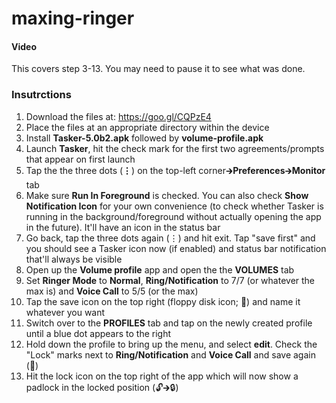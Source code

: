 # maxing-ringer

#### Video

This covers step 3-13. You may need to pause it to see what was done.

### Insutrctions
1. Download the files at: https://goo.gl/CQPzE4
2. Place the files at an appropriate directory within the device
3. Install **Tasker-5.0b2.apk** followed by **volume-profile.apk**
4. Launch **Tasker**, hit the check mark for the first two agreements/prompts that appear on first launch
5. Tap the the three dots (**⋮**) on the top-left corner🡲**Preferences**🡲**Monitor** tab
6. Make sure **Run In Foreground** is checked. You can also check **Show Notification Icon** for your own convenience (to check whether Tasker is running in the background/foreground without actually opening the app in the future). It'll have an icon in the status bar
7. Go back, tap the three dots again (⋮) and hit exit. Tap "save first" and you should see a Tasker icon now (if enabled) and status bar notification that'll always be visible
8. Open up the **Volume profile** app and open the the **VOLUMES** tab
9. Set **Ringer Mode** to **Normal**, **Ring/Notification** to 7/7 (or whatever the max is) and **Voice Call** to 5/5 (or the max)
10. Tap the save icon on the top right (floppy disk icon; 💾) and name it whatever you want
11. Switch over to the **PROFILES** tab and tap on the newly created profile until a blue dot appears to the right 
12. Hold down the profile to bring up the menu, and select **edit**. Check the "Lock" marks next to **Ring/Notification** and **Voice Call** and save again (💾)
13. Hit the lock icon on the top right of the app which will now show a padlock in the locked position (🔓🡲🔒)
